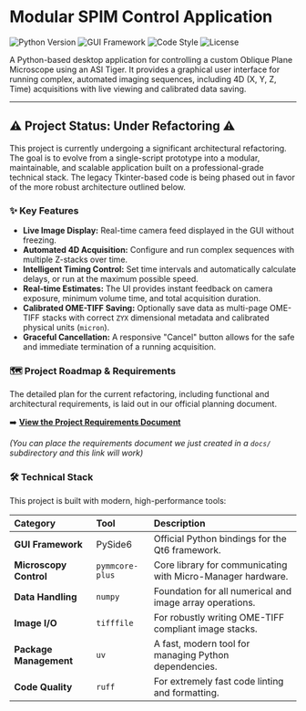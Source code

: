 # Modular SPIM Control Application

![Python Version](https://img.shields.io/badge/python-3.9%2B-blue)
![GUI Framework](https://img.shields.io/badge/GUI-PySide6-27a9e3)
![Code Style](https://img.shields.io/badge/code%20style-ruff-black)
![License](https://img.shields.io/badge/license-MIT-green)

A Python-based desktop application for controlling a custom Oblique Plane Microscope using an ASI Tiger. It provides a graphical user interface for running complex, automated imaging sequences, including 4D (X, Y, Z, Time) acquisitions with live viewing and calibrated data saving.

---

## ⚠️ Project Status: Under Refactoring ⚠️

This project is currently undergoing a significant architectural refactoring. The goal is to evolve from a single-script prototype into a modular, maintainable, and scalable application built on a professional-grade technical stack. The legacy Tkinter-based code is being phased out in favor of the more robust architecture outlined below.

### ✨ Key Features

* **Live Image Display:** Real-time camera feed displayed in the GUI without freezing.
* **Automated 4D Acquisition:** Configure and run complex sequences with multiple Z-stacks over time.
* **Intelligent Timing Control:** Set time intervals and automatically calculate delays, or run at the maximum possible speed.
* **Real-time Estimates:** The UI provides instant feedback on camera exposure, minimum volume time, and total acquisition duration.
* **Calibrated OME-TIFF Saving:** Optionally save data as multi-page OME-TIFF stacks with correct `ZYX` dimensional metadata and calibrated physical units (`micron`).
* **Graceful Cancellation:** A responsive "Cancel" button allows for the safe and immediate termination of a running acquisition.

### 🗺️ Project Roadmap & Requirements

The detailed plan for the current refactoring, including functional and architectural requirements, is laid out in our official planning document.

➡️ **[View the Project Requirements Document](./docs/REQUIREMENTS.md)**

*(You can place the requirements document we just created in a `docs/` subdirectory and this link will work)*

### 🛠️ Technical Stack

This project is built with modern, high-performance tools:

| Category | Tool | Description |
| :--- | :--- | :--- |
| **GUI Framework** | PySide6 | Official Python bindings for the Qt6 framework. |
| **Microscopy Control** | `pymmcore-plus` | Core library for communicating with Micro-Manager hardware. |
| **Data Handling** | `numpy` | Foundation for all numerical and image array operations. |
| **Image I/O** | `tifffile` | For robustly writing OME-TIFF compliant image stacks. |
| **Package Management** | `uv` | A fast, modern tool for managing Python dependencies. |
| **Code Quality** | `ruff` | For extremely fast code linting and formatting. |
